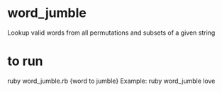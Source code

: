 # word_jumble
Lookup valid words from all permutations and subsets of a given string

# to run
ruby word_jumble.rb {word to jumble}
Example: ruby word_jumble love

